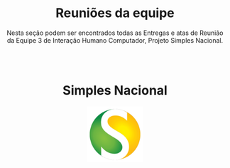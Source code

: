 <center>

# <a>Reuniões da equipe</a>

Nesta seção podem ser encontrados todas as Entregas e atas de Reunião da Equipe 3 de Interação Humano Computador, Projeto <a>Simples Nacional</a>.

<br></br>

# <a>Simples Nacional</a>

<img src="../assets/images/favicon.png" alt="MEI" width="25%" />

</center>